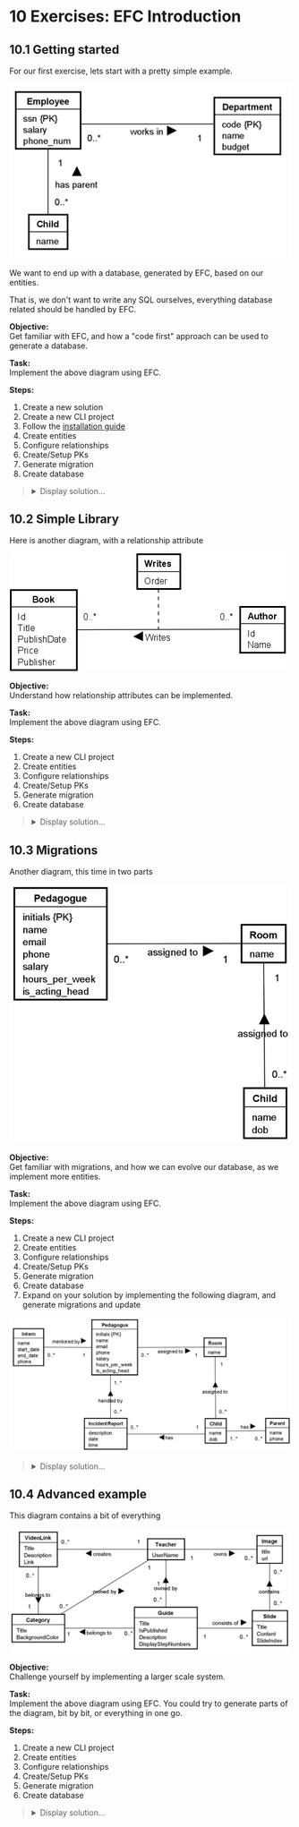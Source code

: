 # 10 Exercises: EFC Introduction

## 10.1 Getting started

For our first exercise, lets start with a pretty simple example.

![alt text](Images/image.png)

We want to end up with a database, generated by EFC, based on our entities.

That is, we don't want to write any SQL ourselves, everything database related should be handled by EFC.

**Objective:**  
Get familiar with EFC, and how a "code first" approach can be used to generate a database.

**Task:**  
Implement the above diagram using EFC.

**Steps:**

1. Create a new solution
2. Create a new CLI project
3. Follow the [installation guide](https://troelsmortensen.github.io/CodeLabs/Tutorials/EfcSetupIntro/Page.html)
4. Create entities
5. Configure relationships
6. Create/Setup PKs
7. Generate migration
8. Create database

<blockquote>
<details>
<summary>Display solution...</summary>
<p>

```csharp
public class Child
{
    public string Name { get; set; }
    
    public Employee Employee { get; set; }
}
```

```csharp
public class Employee
{
    
    public int SSN { get; set; }
    public double Salary { get; set; }
    public string Phone_number { get; set; }
}
```

```csharp
using EFC_Example.Entities;
using Microsoft.EntityFrameworkCore;

public class AppContext : DbContext
{
    public DbSet<Child> Childs => Set<Child>();
    
    protected override void OnConfiguring(DbContextOptionsBuilder optionsBuilder)
    {
        optionsBuilder.UseSqlite("Data Source=EFC_Example.db");
    }
    
    protected override void OnModelCreating(ModelBuilder modelBuilder)
    {
        modelBuilder.Entity<Child>().HasKey(c => c.Name);
        modelBuilder.Entity<Employee>().HasKey(e => e.SSN);
    }
}
```

</p>
</details>
</blockquote>

## 10.2 Simple Library

Here is another diagram, with a relationship attribute

![alt text](Images/image8.png)

**Objective:**  
Understand how relationship attributes can be implemented.

**Task:**  
Implement the above diagram using EFC.

**Steps:**

1. Create a new CLI project
2. Create entities
3. Configure relationships
4. Create/Setup PKs
5. Generate migration
6. Create database

<blockquote>
<details>
<summary>Display solution...</summary>
<p>






</p>
</details>
</blockquote>

## 10.3 Migrations

Another diagram, this time in two parts

![alt text](Images/image-2.png)

**Objective:**  
Get familiar with migrations, and how we can evolve our database, as we implement more entities.

**Task:**  
Implement the above diagram using EFC.

**Steps:**

1. Create a new CLI project
2. Create entities
3. Configure relationships
4. Create/Setup PKs
5. Generate migration
6. Create database
7. Expand on your solution by implementing the following diagram, and generate migrations and update

![alt text](Images/image-3.png)

<blockquote>
<details>
<summary>Display solution...</summary>
<p>

</p>
</details>
</blockquote>

## 10.4 Advanced example

This diagram contains a bit of everything

![alt text](Images/image-4.png)

**Objective:**  
Challenge yourself by implementing a larger scale system.

**Task:**  
Implement the above diagram using EFC.
You could try to generate parts of the diagram, bit by bit, or everything in one go.

**Steps:**

1. Create a new CLI project
2. Create entities
3. Configure relationships
4. Create/Setup PKs
5. Generate migration
6. Create database

<blockquote>
<details>
<summary>Display solution...</summary>
<p>

</p>
</details>
</blockquote>
